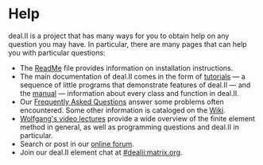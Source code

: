 Help
======

deal.II is a project that has many ways for you to obtain help on any question you may have. In particular, there are many pages that can help you with particular questions:

- The [ReadMe](http://www.dealii.org/developer/readme.html) file provides information on installation instructions.
- The main documentation of deal.II comes in the form of [tutorials](http://dealii.org/developer/doxygen/deal.II/Tutorial.html) — a sequence of little programs that demonstrate features of deal.II — and the [manual](http://dealii.org/developer/doxygen/deal.II/index.html) — information about every class and function in deal.II.
- Our [Frequently Asked Questions](https://github.com/dealii/dealii/wiki/Frequently-Asked-Questions) answer some problems often encountered. Some other information is cataloged on the [Wiki](https://github.com/dealii/dealii/wiki).
- [Wolfgang's video lectures](http://www.math.colostate.edu/~bangerth/videos.html) provide a wide overview of the finite element method in general, as well as programming questions and deal.II in particular.
- Search or post in our [online forum](https://groups.google.com/d/forum/dealii).
- Join our deal.II element chat at [#dealii:matrix.org](https://matrix.to/#/#dealii:matrix.org).
